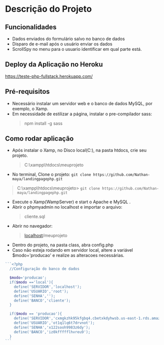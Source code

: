 # Descrição do Projeto

## Funcionalidades
* Dados enviados do formulário salvo no banco de dados
* Disparo de e-mail após o usuário enviar os dados
* ScrollSpy no menu para o usuario identificar em qual parte está.


## Deploy da Aplicação no Heroku
<https://teste-php-fullstack.herokuapp.com/>

## Pré-requisitos
* Necessário instalar um servidor web e o banco de dados MySQL, por exemplo, o Xamp.
* Em necessidade de estilizar a página, instalar o pre-compilador sass:
  > npm install -g sass

## Como rodar aplicação
* Após instalar o Xamp, no Disco local(C:), na pasta htdocs, crie seu projeto.
  >C:\xampp\htdocs\meuprojeto
* No terminal, Clone o projeto:
```git clone https://github.com/Nathan-maya/landingpagephp.git```
>C:\xampp\htdocs\meuprojeto> ```git clone https://github.com/Nathan-maya/landingpagephp.git ```
* Execute o Xamp(WampServer) e start o Apache e MySQL .
* Abrir o phpmyadmin no localhost e importar o arquivo: 
  >cliente.sql
* Abrir no navegador:
  >[localhost](http://localhost/)/meuprojeto
* Dentro do projeto, na pasta class, abra config.php
* Caso não esteja rodando em servidor local, altere a variável $modo='producao' e realize as alteracoes necessárias.
~~~PHP
```<?php
  //Configuração do banco de dados

  $modo='producao';
  if($modo =='local'){
    define('SERVIDOR','localhost');
    define('USUARIO','root');
    define('SENHA','');
    define('BANCO','cliente');  
  }

  if($modo == 'producao'){
    define('SERVIDOR','cxmgkzhk95kfgbq4.cbetxkdyhwsb.us-east-1.rds.amazonaws.com');
    define('USUARIO','ot1q1lq6t7drvnot');
    define('SENHA','x122sooh9983z6dy');
    define('BANCO','iz0kffffflhvreu9');
  }
```






